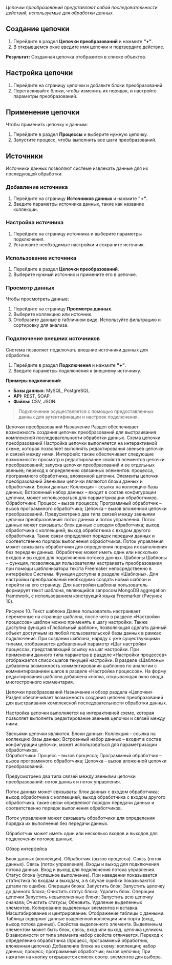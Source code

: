 _Цепочки преобразований представляют собой последовательности действий, используемые для обработки данных._

## Создание цепочки

1. Перейдите в раздел **Цепочки преобразований** и нажмите **"+"**.
2. В открывшемся окне введите имя цепочки и подтвердите действие.  

**Результат:**
Созданная цепочка отобразится в списке объектов.

## Настройка цепочки

1. Перейдите на страницу цепочки и добавьте блоки преобразований.
2. Перетаскивайте блоки, чтобы изменить их порядок, и настройте параметры преобразований.

## Применение цепочки

Чтобы применить цепочку к данным:

1. Перейдите в раздел **Процессы** и выберите нужную цепочку.
2. Запустите процесс, чтобы выполнить все шаги преобразований.

## Источники

Источники данных позволяют системе извлекать данные для их последующей обработки.

### Добавление источника

1. Перейдите на страницу **Источников данных** и нажмите **"+"**.
2. Введите параметры источника данных, такие как название коллекции.

### Настройка источника

1. Перейдите на страницу источника и выберите параметры подключения.
2. Установите необходимые настройки и сохраните источник.

### Использование источника

1. Перейдите в раздел **Цепочки преобразований**.
2. Выберите нужный источник и примените его в цепочке.

### Просмотр данных

Чтобы просмотреть данные:

1. Перейдите на страницу **Просмотра данных**.
2. Выберите коллекцию или источник.
3. Отобразите данные в табличном виде. Используйте фильтрацию и сортировку для анализа.

### Подключение внешних источников

Система позволяет подключать внешние источники данных для обработки.

1. Перейдите в раздел **Подключения** и нажмите **"+"**.
2. Введите параметры подключения к внешнему источнику.

**Примеры подключений:**
- **Базы данных:** MySQL, PostgreSQL.
- **API:** REST, SOAP.
- **Файлы:** CSV, JSON.

> Подключение осуществляется с помощью предоставленных данных для аутентификации и настроек подключения.


Цепочки преобразований
Назначение
Раздел обеспечивает возможность создания цепочек преобразований для выстраивания комплексной последовательности обработки данных.
Схема цепочки преобразований
Настройка цепочки выполняется на интерактивной схеме, которая позволяет выполнять редактирования звеньев цепочки и связей между ними. 
Интерфейс также обеспечивает следующие возможности:
просмотр и редактирование свойств элементов цепочки преобразований;
запуска цепочки преобразований и ее отдельных звеньев;
переход к определению cвязанных элементов: процесса, программного обработчика, вложенной цепочки.
Элементы цепочки преобразований
Звеньями цепочки являются блоки данных и обработчики.
Блоки данных:
Коллекция – ссылка на коллекцию базы данных;
Встроенный набор данных – входит в состав конфигурации цепочки, может использоваться для параметризации обработчиков.
Обработчики:
Процесс – вызов процесса;
Программный обработчик – вызов программного обработчика;
Цепочка – вызов вложенной цепочки преобразований.
Предусмотрено два типа связей между звеньями цепочки преобразований: поток данных и поток управления.
Поток данных может связывать:
блок данных с входом обработчика;
выход обработчика с коллекцией;
выход обработчика с входом другого обработчика.
Такие связи определяют порядок передачи данных и соответственно порядок выполнения обработчиков.
Поток управления может связывать обработчики для определения порядка их выполнения без передачи данных.
Обработчик может иметь один или несколько входов и выходов для подключения потоков данных. 
Шаблоны
Шаблоны – функция, позволяющая пользователям настраивать преобразования при помощи шаблонизатора текста Freemaker непосредственно в интерфейсе Системы.
Функция доступна в разделе «Шаблоны».
Для настройки преобразований необходимо создать новый шаблон и перейти на его страницу.
Для настройки шаблона пользователь формирует текст шаблона, являющийся запросом MongoDB aggregation framework, с использованием конструкций языка Freemarker (Рисунок 10).

Рисунок 10. Текст шаблона
Далее пользователь настраивает переменные на странице шаблона, после чего в разделе «Настройки процессов» шаблон можно применять к шагу настройки.
Также доступна функция «Глобальный шаблон», позволяющая сделать данный объект доступным из любой пользовательской базы данных в рамках подключения.
При создании шаблона, наряду с уже существующими типами, отображается добавленный параметр «Шаг настройки процесса», представляющий ссылку на шаг настройки.
При применении данного типа параметра в разделе «Настройки процессов» отображается список шагов текущей настройки.
В разделе «Шаблоны» добавлена возможность комментирования шаблонов по аналогии с комментированием шагов в разделе «Настройка процессов».
На форму редактирования шаблона добавлена кнопка, открывающая окно ввода многострочного комментария.


Цепочки преобразований
Назначение и обзор раздела «Цепочки»
Раздел обеспечивает возможность создания цепочек преобразований для выстраивания комплексной последовательности обработки данных. 

Настройка цепочки выполняется на интерактивной схеме, которая позволяет выполнять редактирование звеньев цепочки и связей между ними. 


Звеньями цепочки являются. 
Блоки данных:
Коллекция – ссылка на коллекцию базы данных;
Встроенный набор данных – входит в состав конфигурации цепочки, может использоваться для параметризации обработчиков.  
Обработчики:
Процесс – вызов процесса;
Программный обработчик – вызов программного обработчика;
Цепочка – вызов вложенной цепочки преобразований.

Предусмотрено два типа связей между звеньями цепочки преобразований: поток данных и поток управления.

Поток данных может связывать:
блок данных с входом обработчика;
выход обработчика с коллекцией;
выход обработчика с входом другого обработчика.
такие связи определяют порядок передачи данных и соответственно порядок выполнения обработчиков. 

Поток управления может связывать обработчики для определения порядка их выполнения без передачи данных.

Обработчик может иметь один или несколько входов и выходов для подключения потоков данных. 

Обзор интерфейса




Блок данных (коллекция).
Обработчик (вызов процесса).
Связь (поток данных).
Связь (поток управления).
Входы и выход для подключения потока данных.
Вход и выход для подключения потока управления.
Статус блока (успешное выполнение). При наведении показывается статистика по входам и выходам, а в случае ошибки показываются детали по ошибке.
Операции блока:
Запустить блок;
Запустить цепочку до данного блока;
Очистить статус блока;
Удалить блок.
Операции цепочки
Запустить невыполненные блоки;
Запустить всю цепочку сначала;
Очистить статусы;
Обновить.
Удаление выделенных элементов.
Копирование выделенных элементов и вставка.
Масштабирование и центрирование.
Отображение таблицы с данными. Таблица содержит данные выделенной коллекции или порта (вход, выход потока данных).
Свойства выделенного элемента. Выделенным элементом может быть блок, связь, вход или выход, цепочка целиком. В зависимости от типа элемента набор свойств отличается.
Переход к определению обработчика (процесс, программный обработчик, вложенная цепочка)
Добавление блока на схему:
коллекция;
набор данных;
процесс;
программный обработчик;
вызов цепочки;
При нажатии на кнопку открывается список соотв. элементов для выбора.

